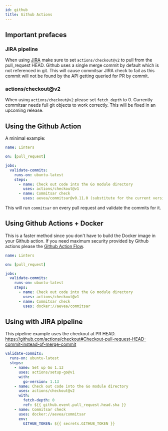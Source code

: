 ```yaml
---
id: github
title: Github Actions
---
```


## Important prefaces

### JIRA pipeline

When using [JIRA](https://commitsar.tech/docs/configuration/config-file) make sure to set `actions/checkout@v2` to pull from the pull_request HEAD. Github uses a single merge commit by default which is not referenced in git. This will cause commitsar JIRA check to fail as this commit will not be found by the API getting queried for PR by commit.

### actions/checkout@v2

When using `actions/checkout@v2` please set `fetch_depth` to 0. Currently commitsar needs full git objects to work correctly. This will be fixed in an upcoming release.

## Using the Github Action

A minimal example:

```yaml
name: Linters

on: [pull_request]

jobs:
  validate-commits:
    runs-on: ubuntu-latest
    steps:
      - name: Check out code into the Go module directory
        uses: actions/checkout@v1
      - name: Commitsar check
        uses: aevea/commitsar@v0.11.0 (substitute for the current version)
```

This will run `commitsar` on every pull request and validate the commits for it.

## Using Github Actions + Docker

This is a faster method since you don't have to build the Docker image in your Github action. If you need maximum security provided by Github actions please the [Github Action Flow](#github-action).

```yaml
name: Linters

on: [pull_request]

jobs:
  validate-commits:
    runs-on: ubuntu-latest
    steps:
      - name: Check out code into the Go module directory
        uses: actions/checkout@v1
      - name: Commitsar check
        uses: docker://aevea/commitsar
```

## Using with JIRA pipeline

This pipeline example uses the checkout at PR HEAD. <https://github.com/actions/checkout#Checkout-pull-request-HEAD-commit-instead-of-merge-commit>

```yaml
validate-commits:
  runs-on: ubuntu-latest
  steps:
    - name: Set up Go 1.13
      uses: actions/setup-go@v1
      with:
        go-version: 1.13
    - name: Check out code into the Go module directory
      uses: actions/checkout@v2
      with:
        fetch-depth: 0
        ref: ${{ github.event.pull_request.head.sha }}
    - name: Commitsar check
      uses: docker://aevea/commitsar
      env:
        GITHUB_TOKEN: ${{ secrets.GITHUB_TOKEN }}
```
